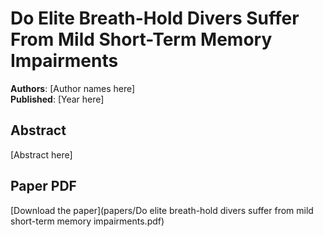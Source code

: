 # Do Elite Breath-Hold Divers Suffer From Mild Short-Term Memory Impairments

**Authors**: [Author names here]  
**Published**: [Year here]

## Abstract

[Abstract here]

## Paper PDF

[Download the paper](papers/Do elite breath-hold divers suffer from mild short-term memory impairments.pdf)
